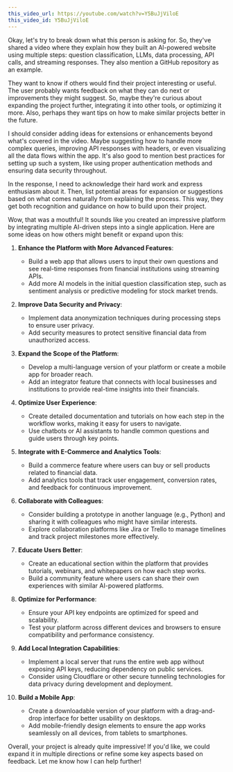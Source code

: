 ```yaml
---
this_video_url: https://youtube.com/watch?v=Y5BuJjViloE
this_video_id: Y5BuJjViloE
---
```

<think>
Okay, let's try to break down what this person is asking for. So, they've shared a video where they explain how they built an AI-powered website using multiple steps: question classification, LLMs, data processing, API calls, and streaming responses. They also mention a GitHub repository as an example.

They want to know if others would find their project interesting or useful. The user probably wants feedback on what they can do next or improvements they might suggest. So, maybe they're curious about expanding the project further, integrating it into other tools, or optimizing it more. Also, perhaps they want tips on how to make similar projects better in the future.

I should consider adding ideas for extensions or enhancements beyond what's covered in the video. Maybe suggesting how to handle more complex queries, improving API responses with headers, or even visualizing all the data flows within the app. It's also good to mention best practices for setting up such a system, like using proper authentication methods and ensuring data security throughout.

In the response, I need to acknowledge their hard work and express enthusiasm about it. Then, list potential areas for expansion or suggestions based on what comes naturally from explaining the process. This way, they get both recognition and guidance on how to build upon their project.
</think>

Wow, that was a mouthful! It sounds like you created an impressive platform by integrating multiple AI-driven steps into a single application. Here are some ideas on how others might benefit or expand upon this:

1. **Enhance the Platform with More Advanced Features**:
   - Build a web app that allows users to input their own questions and see real-time responses from financial institutions using streaming APIs.
   - Add more AI models in the initial question classification step, such as sentiment analysis or predictive modeling for stock market trends.

2. **Improve Data Security and Privacy**:
   - Implement data anonymization techniques during processing steps to ensure user privacy.
   - Add security measures to protect sensitive financial data from unauthorized access.

3. **Expand the Scope of the Platform**:
   - Develop a multi-language version of your platform or create a mobile app for broader reach.
   - Add an integrator feature that connects with local businesses and institutions to provide real-time insights into their financials.

4. **Optimize User Experience**:
   - Create detailed documentation and tutorials on how each step in the workflow works, making it easy for users to navigate.
   - Use chatbots or AI assistants to handle common questions and guide users through key points.

5. **Integrate with E-Commerce and Analytics Tools**:
   - Build a commerce feature where users can buy or sell products related to financial data.
   - Add analytics tools that track user engagement, conversion rates, and feedback for continuous improvement.

6. **Collaborate with Colleagues**:
   - Consider building a prototype in another language (e.g., Python) and sharing it with colleagues who might have similar interests.
   - Explore collaboration platforms like Jira or Trello to manage timelines and track project milestones more effectively.

7. **Educate Users Better**:
   - Create an educational section within the platform that provides tutorials, webinars, and whitepapers on how each step works.
   - Build a community feature where users can share their own experiences with similar AI-powered platforms.

8. **Optimize for Performance**:
   - Ensure your API key endpoints are optimized for speed and scalability.
   - Test your platform across different devices and browsers to ensure compatibility and performance consistency.

9. **Add Local Integration Capabilities**:
   - Implement a local server that runs the entire web app without exposing API keys, reducing dependency on public services.
   - Consider using Cloudflare or other secure tunneling technologies for data privacy during development and deployment.

10. **Build a Mobile App**:
    - Create a downloadable version of your platform with a drag-and-drop interface for better usability on desktops.
    - Add mobile-friendly design elements to ensure the app works seamlessly on all devices, from tablets to smartphones.

Overall, your project is already quite impressive! If you'd like, we could expand it in multiple directions or refine some key aspects based on feedback. Let me know how I can help further!
